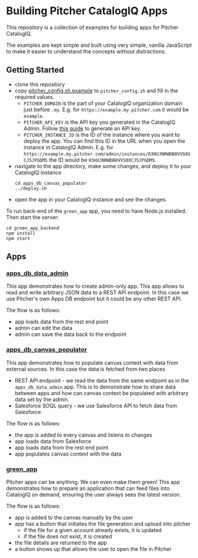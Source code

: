 # Building Pitcher CatalogIQ Apps

This repository is a collection of examples for building apps for Pitcher CatalogIQ.

The examples are kept simple and built using very simple, vanilla JavaScript to make it easier to understand the
concepts without distractions.

## Getting Started

- clone this repository
- copy [pitcher_config.sh.example](pitcher_config.sh.example) to `pitcher_config.sh` and fill in the required values.
  - `PITCHER_DOMAIN` is the part of your CatalogIQ organization domain just before `.my`. E.g.
    for `https://example.my.pitcher.com` it would be `example`.
  - `PITCHER_API_KEY` is the API key you generated in the CatalogIQ Admin.
    Follow [this guide](https://developer.pitcher.com/guide/testing-and-deployment.html#api-tokens) to generate an API
    key.
  - `PITCHER_INSTANCE_ID` is the ID of the instance where you want to deploy the app. You can find this ID in the URL
    when you open the instance in CatalogIQ Admin. E.g.
    for `https://example.my.pitcher.com/admin/instances/03HUJNRWDB0VVS0XCJ5JPGDM5` the ID would
    be `03HUJNRWDB0VVS0XCJ5JPGDM5`.
- navigate to the app directory, make some changes, and deploy it to your CatalogIQ instance
  ```
  cd apps_db_canvas_populator
  ../deploy.sh
  ```
- open the app in your CatalogIQ instance and see the changes.

To run back-end of the `green_app` app, you need to have Node.js installed. Then start the server:
```
cd green_app_backend
npm install
npm start
```


## Apps

### [apps_db_data_admin](apps_db_data_admin)

This app demonstrates how to create admin-only app. This app allows to read and write arbitrary JSON data to a REST API endpoint. In this case we use Pitcher's own Apps DB endpoint but it could be any other REST API.

The flow is as follows:
- app loads data from the rest end point
- admin can edit the data
- admin can save the data back to the endpoint

### [apps_db_canvas_populator](apps_db_canvas_populator)

This app demonstrates how to populate canvas context with data from external sources. In this case the data is fetched from two places
- REST API endpoint - we read the data from the same endpoint as in the `apps_db_data_admin` app. This is to demonstrate how to share data between apps and how can canvas context be populated with arbitrary data set by the admin.
- Salesforce SOQL query - we use Salesforce API to fetch data from Salesforce
  
The flow is as follows:
- the app is added to every canvas and listens to changes
- app loads data from Salesforce
- app loads data from the rest end point
- app populates canvas context with the data

### [green_app](green_app)

Pitcher apps can be anything. We can even make them green! This app demonstrates how to prepare an application that can feed files into CatalogIQ on demand, ensuring the user always sees the latest version.

The flow is as follows:
- app is added to the canvas manually by the user
- app has a button that initiates the file generation and upload into pitcher
  - if the file for a given account already exists, it is updated
  - if the file does not exist, it is created
- the file details are returned to the app
- a button shows up that allows the user to open the file in Pitcher